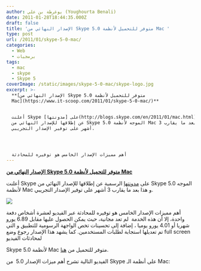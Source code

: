 ```yaml
---
author: يوغرطة بن علي (Youghourta Benali)
date: 2011-01-28T18:44:35.000Z
draft: false
title: 'الإصدار النهائي من Skype 5.0 متوفر للتحميل لأنظمة Mac '
type: post
url: /2011/01/skype-5-0-mac/
categories:
  - Web
  - برمجيات
tags:
  - mac
  - skype
  - Skype 5
coverImage: /static/images/skype-5-0-mac/skype-logo.jpg
excerpt: >-
  **[الإصدار النهائي من Skype 5.0 متوفر للتحميل لأنظمة
  Mac](https://www.it-scoop.com/2011/01/skype-5-0-mac/)**


  أعلنت Skype على [مدونتها](http://blogs.skype.com/en/2011/01/mac.html) الرسمية
  عن إطلاقها للإصدار النهائي من Skype 5.0 الموجه لأنظمة Mac و هذا بعد ما يقارب 3
  أشهر على توفير الإصدار التجريبي.




  أهم مميزات الإصدار الخامس هو توفيره للمحادثة
---
```

**[الإصدار النهائي من Skype 5.0 متوفر للتحميل لأنظمة Mac](https://www.it-scoop.com/2011/01/skype-5-0-mac/)**

أعلنت Skype على [مدونتها](http://blogs.skype.com/en/2011/01/mac.html) الرسمية عن إطلاقها للإصدار النهائي من Skype 5.0 الموجه لأنظمة Mac و هذا بعد ما يقارب 3 أشهر على توفير الإصدار التجريبي.

![](/static/images/skype-5-0-mac/skype-logo.jpg)

أهم مميزات الإصدار الخامس هو توفيره للمحادثة عبر الفيديو لعشرة أشخاص دفعة واحدة، إلا أن هذه الخدمة  لم تعد مجانية، حيث يمكن الحصول عليها مقابل 6.89 يورو شهريا أو 4.01 يورو يوميا ، إضافة إلى تحسينات تخص الواجهة الرسومية للتطبيق و التي تم تعديلها استجابة لطلبات المستخدمين. كما يشهد هذا الإصدار رجوع وضع full screen لمحادثات الفيديو

Skype 5.0 لأنظمة Mac متوفر للتحميل من [هنا](http://www.skype.com/go/download?cm_mmc=PXBL%7C0700\_B1-\_-mac5-20110127).

الفيديو التالية تشرح أهم ميزات الإصدار 5.0  من Skype على أنظمة الـ Mac:
